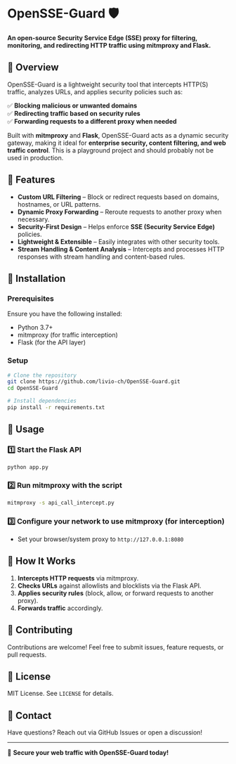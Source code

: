 # OpenSSE-Guard 🛡️

**An open-source Security Service Edge (SSE) proxy for filtering, monitoring, and redirecting HTTP traffic using mitmproxy and Flask.**

## 🚀 Overview
OpenSSE-Guard is a lightweight security tool that intercepts HTTP(S) traffic, analyzes URLs, and applies security policies such as:

✅ **Blocking malicious or unwanted domains**  
✅ **Redirecting traffic based on security rules**  
✅ **Forwarding requests to a different proxy when needed**  

Built with **mitmproxy** and **Flask**, OpenSSE-Guard acts as a dynamic security gateway, making it ideal for **enterprise security, content filtering, and web traffic control**.
This is a playground project and should probably not be used in production.

## 🔹 Features
- **Custom URL Filtering** – Block or redirect requests based on domains, hostnames, or URL patterns.
- **Dynamic Proxy Forwarding** – Reroute requests to another proxy when necessary.
- **Security-First Design** – Helps enforce **SSE (Security Service Edge)** policies.
- **Lightweight & Extensible** – Easily integrates with other security tools.
- **Stream Handling & Content Analysis** – Intercepts and processes HTTP responses with stream handling and content-based rules.

## 🔹 Installation
### Prerequisites
Ensure you have the following installed:
- Python 3.7+
- mitmproxy (for traffic interception)
- Flask (for the API layer)

### Setup
```sh
# Clone the repository
git clone https://github.com/livio-ch/OpenSSE-Guard.git
cd OpenSSE-Guard

# Install dependencies
pip install -r requirements.txt
```

## 🔹 Usage
### 1️⃣ **Start the Flask API**
```sh
python app.py
```

### 2️⃣ **Run mitmproxy with the script**
```sh
mitmproxy -s api_call_intercept.py
```

### 3️⃣ **Configure your network to use mitmproxy** (for interception)
- Set your browser/system proxy to `http://127.0.0.1:8080`

## 🔹 How It Works
1. **Intercepts HTTP requests** via mitmproxy.
2. **Checks URLs** against allowlists and blocklists via the Flask API.
3. **Applies security rules** (block, allow, or forward requests to another proxy).
4. **Forwards traffic** accordingly.

## 🔹 Contributing
Contributions are welcome! Feel free to submit issues, feature requests, or pull requests.

## 🔹 License
MIT License. See `LICENSE` for details.

## 🔹 Contact
Have questions? Reach out via GitHub Issues or open a discussion!

---
🚀 **Secure your web traffic with OpenSSE-Guard today!**

